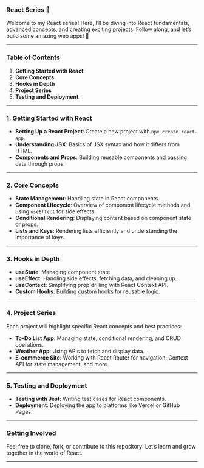 
### React Series 📘

Welcome to my React series! Here, I’ll be diving into React fundamentals, advanced concepts, and creating exciting projects. Follow along, and let’s build some amazing web apps! 🚀

---

### Table of Contents
1. **Getting Started with React**
2. **Core Concepts**
3. **Hooks in Depth**
4. **Project Series**
5. **Testing and Deployment**

---

### 1. Getting Started with React
- **Setting Up a React Project**: Create a new project with `npx create-react-app`.
- **Understanding JSX**: Basics of JSX syntax and how it differs from HTML.
- **Components and Props**: Building reusable components and passing data through props.

---

### 2. Core Concepts
- **State Management**: Handling state in React components.
- **Component Lifecycle**: Overview of component lifecycle methods and using `useEffect` for side effects.
- **Conditional Rendering**: Displaying content based on component state or props.
- **Lists and Keys**: Rendering lists efficiently and understanding the importance of keys.

---

### 3. Hooks in Depth
- **useState**: Managing component state.
- **useEffect**: Handling side effects, fetching data, and cleaning up.
- **useContext**: Simplifying prop drilling with React Context API.
- **Custom Hooks**: Building custom hooks for reusable logic.

---

### 4. Project Series
Each project will highlight specific React concepts and best practices:

- **To-Do List App**: Managing state, conditional rendering, and CRUD operations.
- **Weather App**: Using APIs to fetch and display data.
- **E-commerce Site**: Working with React Router for navigation, Context API for state management, and more.

---

### 5. Testing and Deployment
- **Testing with Jest**: Writing test cases for React components.
- **Deployment**: Deploying the app to platforms like Vercel or GitHub Pages.

---

### Getting Involved
Feel free to clone, fork, or contribute to this repository! Let’s learn and grow together in the world of React.

---
